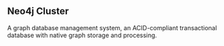 ## Neo4j Cluster

A graph database management system, an ACID-compliant transactional database with native graph storage and processing. 
